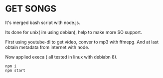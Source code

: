 # GET SONGS
It's merged bash script with node.js.

Its done for unix( im using debian), help to make more SO support.

First using youtube-dl to get video, conver to mp3 with ffmepg. And at last obtain metadata from internet with node.

Now applied execa ( all tested in linux with debiabn 8).

```npm
npm i
npm start
```

